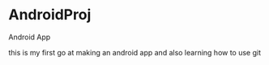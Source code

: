 # AndroidProj
Android App

this is my first go at making an android app and also learning how to use git
